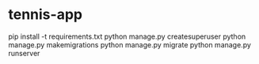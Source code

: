 ﻿# tennis-app
 
pip install -t requirements.txt
python manage.py createsuperuser
python manage.py makemigrations
python manage.py migrate
python manage.py runserver
